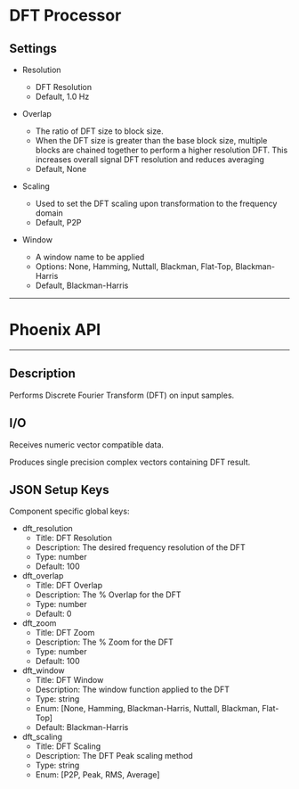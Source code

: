 # DFT Processor
## Settings
- Resolution
	- DFT Resolution
	- Default, 1.0 Hz

- Overlap
	- The ratio of DFT size to block size. 
	- When the DFT size is greater than the base block size, multiple blocks are chained together to perform a higher resolution DFT. This increases overall signal DFT resolution and reduces averaging
	- Default, None

- Scaling
	- Used to set the DFT scaling upon transformation to the frequency domain
	- Default, P2P

- Window
	- A window name to be applied
	- Options: None, Hamming, Nuttall, Blackman, Flat-Top, Blackman-Harris
	- Default, Blackman-Harris

___
# Phoenix API
___
## Description

Performs Discrete Fourier Transform (DFT) on input samples.

## I/O

Receives numeric vector compatible data.

Produces single precision complex vectors containing DFT result.

## JSON Setup Keys

Component specific global keys:
- dft_resolution
  - Title: DFT Resolution
  - Description: The desired frequency resolution of the DFT
  - Type: number
  - Default: 100
- dft_overlap
  - Title: DFT Overlap
  - Description: The % Overlap for the DFT
  - Type: number
  - Default: 0
- dft_zoom
  - Title: DFT Zoom
  - Description: The % Zoom for the DFT
  - Type: number
  - Default: 100
- dft_window
  - Title: DFT Window
  - Description: The window function applied to the DFT
  - Type: string
  - Enum: [None, Hamming, Blackman-Harris, Nuttall, Blackman, Flat-Top]
  - Default: Blackman-Harris
- dft_scaling
  - Title: DFT Scaling
  - Description: The DFT Peak scaling method
  - Type: string
  - Enum: [P2P, Peak, RMS, Average]
